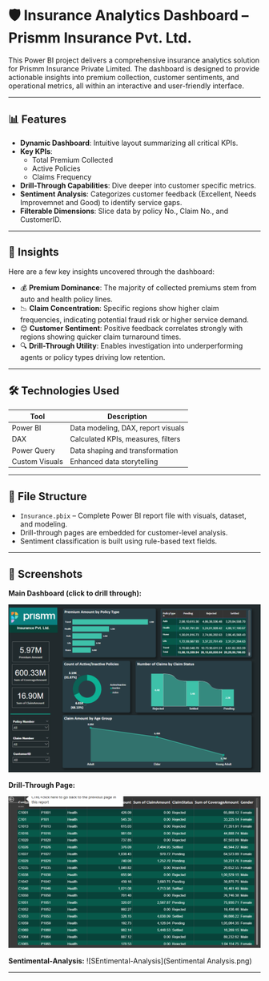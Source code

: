 # 🛡️ Insurance Analytics Dashboard – Prismm Insurance Pvt. Ltd.

This Power BI project delivers a comprehensive insurance analytics solution for Prismm Insurance Private Limited. The dashboard is designed to provide actionable insights into premium collection, customer sentiments, and operational metrics, all within an interactive and user-friendly interface.

---

## 📊 Features

- **Dynamic Dashboard**: Intuitive layout summarizing all critical KPIs.
- **Key KPIs**:
  - Total Premium Collected
  - Active Policies
  - Claims Frequency
- **Drill-Through Capabilities**: Dive deeper into customer specific metrics.
- **Sentiment Analysis**: Categorizes customer feedback (Excellent, Needs Improvemnet and Good) to identify service gaps.
- **Filterable Dimensions**: Slice data by policy No., Claim No., and CustomerID.

---

## 🧠 Insights

Here are a few key insights uncovered through the dashboard:

- 💰 **Premium Dominance**: The majority of collected premiums stem from auto and health policy lines.
- 📉 **Claim Concentration**: Specific regions show higher claim frequencies, indicating potential fraud risk or higher service demand.
- 😊 **Customer Sentiment**: Positive feedback correlates strongly with regions showing quicker claim turnaround times.
- 🔍 **Drill-Through Utility**: Enables investigation into underperforming agents or policy types driving low retention.

---

## 🛠️ Technologies Used

| Tool        | Description                         |
|-------------|-------------------------------------|
| Power BI    | Data modeling, DAX, report visuals  |
| DAX         | Calculated KPIs, measures, filters  |
| Power Query | Data shaping and transformation     |
| Custom Visuals | Enhanced data storytelling        |

---

## 📁 File Structure

- `Insurance.pbix` – Complete Power BI report file with visuals, dataset, and modeling.
- Drill-through pages are embedded for customer-level analysis.
- Sentiment classification is built using rule-based text fields.
---

## 📸 Screenshots
**Main Dashboard (click to drill through):**

![Dashboard](Dashboard.png)

**Drill-Through Page:**

![Drill-Through Page](Details_drillthrough.png)

**Sentimental-Analysis:**
![SEntimental-Analysis](Sentimental Analysis.png)

---

